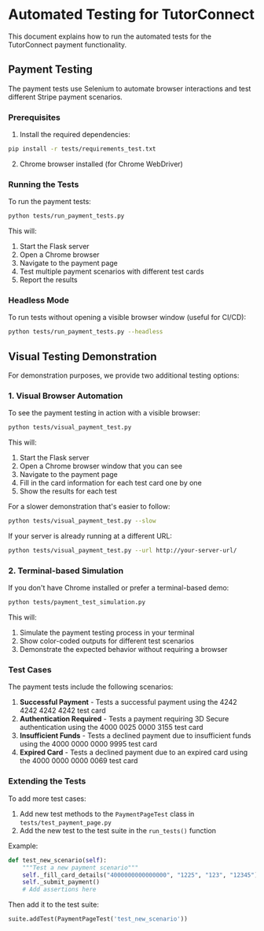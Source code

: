 # Automated Testing for TutorConnect

This document explains how to run the automated tests for the TutorConnect payment functionality.

## Payment Testing

The payment tests use Selenium to automate browser interactions and test different Stripe payment scenarios.

### Prerequisites

1. Install the required dependencies:

```bash
pip install -r tests/requirements_test.txt
```

2. Chrome browser installed (for Chrome WebDriver)

### Running the Tests

To run the payment tests:

```bash
python tests/run_payment_tests.py
```

This will:
1. Start the Flask server
2. Open a Chrome browser
3. Navigate to the payment page
4. Test multiple payment scenarios with different test cards
5. Report the results

### Headless Mode

To run tests without opening a visible browser window (useful for CI/CD):

```bash
python tests/run_payment_tests.py --headless
```

## Visual Testing Demonstration

For demonstration purposes, we provide two additional testing options:

### 1. Visual Browser Automation

To see the payment testing in action with a visible browser:

```bash
python tests/visual_payment_test.py
```

This will:
1. Start the Flask server
2. Open a Chrome browser window that you can see
3. Navigate to the payment page
4. Fill in the card information for each test card one by one
5. Show the results for each test

For a slower demonstration that's easier to follow:

```bash
python tests/visual_payment_test.py --slow
```

If your server is already running at a different URL:

```bash
python tests/visual_payment_test.py --url http://your-server-url/
```

### 2. Terminal-based Simulation

If you don't have Chrome installed or prefer a terminal-based demo:

```bash
python tests/payment_test_simulation.py
```

This will:
1. Simulate the payment testing process in your terminal
2. Show color-coded outputs for different test scenarios
3. Demonstrate the expected behavior without requiring a browser

### Test Cases

The payment tests include the following scenarios:

1. **Successful Payment** - Tests a successful payment using the 4242 4242 4242 4242 test card
2. **Authentication Required** - Tests a payment requiring 3D Secure authentication using the 4000 0025 0000 3155 test card
3. **Insufficient Funds** - Tests a declined payment due to insufficient funds using the 4000 0000 0000 9995 test card
4. **Expired Card** - Tests a declined payment due to an expired card using the 4000 0000 0000 0069 test card

### Extending the Tests

To add more test cases:

1. Add new test methods to the `PaymentPageTest` class in `tests/test_payment_page.py`
2. Add the new test to the test suite in the `run_tests()` function

Example:

```python
def test_new_scenario(self):
    """Test a new payment scenario"""
    self._fill_card_details("4000000000000000", "1225", "123", "12345")
    self._submit_payment()
    # Add assertions here
```

Then add it to the test suite:

```python
suite.addTest(PaymentPageTest('test_new_scenario'))
```